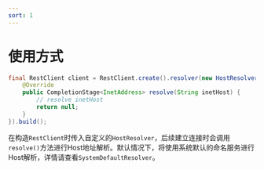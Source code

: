 ```yaml
---
sort: 1
---
```


# 使用方式

```java
final RestClient client = RestClient.create().resolver(new HostResolver() {
    @Override
    public CompletionStage<InetAddress> resolve(String inetHost) {
        // resolve inetHost
        return null;
    }
}).build();
```
在构造`RestClient`时传入自定义的`HostResolver`，后续建立连接时会调用`resolve()`方法进行Host地址解析。默认情况下，将使用系统默认的命名服务进行Host解析，详情请查看`SystemDefaultResolver`。